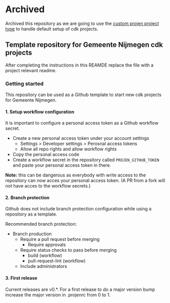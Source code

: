 # Archived
Archived this repository as we are going to use the [custom projen project type](https://github.com/GemeenteNijmegen/modules-projen) to handle default setup of cdk projects.

## Template repository for Gemeente Nijmegen cdk projects
After completing the instructions in this REAMDE replace the file with a project relevant readme.

### Getting started
This repository can be used as a Github template to start new cdk projects for Gemeente Nijmegen.

#### 1. Setup workflow configuration
It is important to configure a personal access token as a Github workflow secret.

* Create a new personal access token under your account settings
    * Settings > Developer settings > Perosnal access tokens
    * Allow all repo rights and allow workflow rights
* Copy the personal access code
* Create a workflow secret in the repository called ```PROJEN_GITHUB_TOKEN``` and paste your personal access token in there.

**Note:** this can be dangerous as everybody with write access to the repository can now acces your personal access token. (A PR from a fork will not have acces to the workflow secrets.)

#### 2. Branch protection
Github does not include branch protection configuration while using a repository as a template.

Recommended branch protection: 
* Branch production
    * Require a pull request before merging
        * Require approvals
    * Require status checks to pass before merging
        * build (workflow)
        * pull-request-lint (workflow)
    *  Include administrators

#### 3. First release
Current releases are v0.*. For a first release to do a major version bump increase the major version in .projenrc from 0 to 1.
